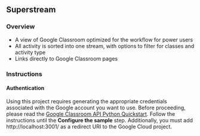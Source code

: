 ## Superstream

### Overview
- A view of Google Classroom optimized for the workflow for power users
- All activity is sorted into one stream, with options to filter for classes and activity type
- Links directly to Google Classroom pages

### Instructions

#### Authentication

Using this project requires generating the appropriate credentials associated with the Google account you want to use. Before proceeding, please read the [Google Classroom API Python Quickstart](https://developers.google.com/classroom/quickstart/python). Follow the instructions until the **Configure the sample** step. Additionally, you must add  http://localhost:3001/ as a redirect URI to the Google Cloud project. 
